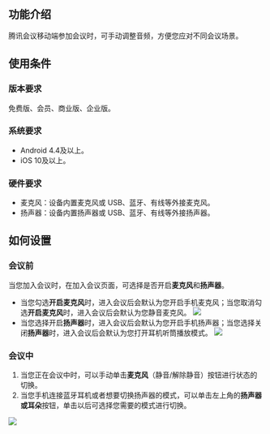 ## 功能介绍
腾讯会议移动端参加会议时，可手动调整音频，方便您应对不同会议场景。

## 使用条件
### 版本要求
免费版、会员、商业版、企业版。

### 系统要求
- Android 4.4及以上。
- iOS 10及以上。

### 硬件要求
- 麦克风：设备内置麦克风或 USB、蓝牙、有线等外接麦克风。
- 扬声器：设备内置扬声器或 USB、蓝牙、有线等外接扬声器。

## 如何设置
### 会议前
当您加入会议时，在加入会议页面，可选择是否开启**麦克风**和**扬声器**。
- 当您勾选**开启麦克风**时，进入会议后会默认为您开启手机麦克风；当您取消勾选**开启麦克风**时，进入会议后会默认为您静音麦克风。
![](https://qcloudimg.tencent-cloud.cn/raw/d1f7805ca0c47ba25a124c6696cc9550.png)
- 当您选择开启**扬声器**时，进入会议后会默认为您开启手机扬声器；当您选择关闭**扬声器**时，进入会议后会默认为您打开耳机听筒播放模式。
![](https://qcloudimg.tencent-cloud.cn/raw/a03893f09b70b93fe367a9568a01008f.png)

### 会议中
1. 当您正在会议中时，可以手动单击**麦克风**（静音/解除静音）按钮进行状态的切换。
2. 当您手机连接蓝牙耳机或者想要切换扬声器的模式，可以单击左上角的**扬声器或耳朵**按钮，单击以后可选择您需要的模式进行切换。

![](https://qcloudimg.tencent-cloud.cn/raw/722448947f89d73f36b037bbcbea422f.png)
